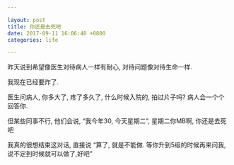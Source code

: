 ```yaml
---

layout: post
title: 你还是去死吧
date: 2017-09-11 16:06:48 +0800
categories: life

---
```



昨天说到希望像医生对待病人一样有耐心, 对待问题像对待生命一样.

我现在已经要炸了.

医生问病人, 你多大了, 疼了多久了, 什么时候入院的, 拍过片子吗? 病人会一个个回答你.

但某些同事不行, 他们会说, “我今年30, 今天星期二”, 星期二你MB啊, 你还是去死吧


我真的很想结束这对话, 直接说 “算了, 就是不能做. 等你升到5级的时候再来问我, 说不定到时候就可以做了,好吧”
